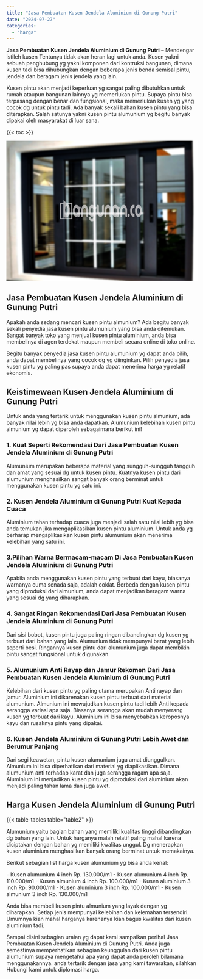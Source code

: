 ```yaml
---
title: "Jasa Pembuatan Kusen Jendela Aluminium di Gunung Putri"
date: "2024-07-27"
categories: 
  - "harga"
---
```


**Jasa Pembuatan Kusen Jendela Aluminium di Gunung Putri** – Mendengar istileh kusen Tentunya tidak akan heran lagi untuk anda. Kusen yakni sebuah penghubung yg yakni komponen dari kontruksi bangunan, dimana kusen tadi bisa dihubungkan dengan beberapa jenis benda semisal pintu, jendela dan beragam jenis jendela yang lain.

Kusen pintu akan menjadi keperluan yg sangat paling dibutuhkan untuk rumah ataupun bangunan lainnya yg memerlukan pintu. Supaya pintu bisa terpasang dengan benar dan fungsional, maka memerlukan kusen yg yang cocok dg untuk pintu tadi. Ada banyak sekali bahan kusen pintu yang bisa diterapkan. Salah satunya yakni kusen pintu alumunium yg begitu banyak dipakai oleh masyarakat di luar sana.

{{< toc >}}

![Jasa Pembuatan Kusen Jendela Aluminium di Gunung Putri](/images/harga-kusen-jendela-alumunium-37.png)

## Jasa Pembuatan Kusen Jendela Aluminium di Gunung Putri

Apakah anda sedang mencari kusen pintu almunium? Ada begitu banyak sekali penyedia jasa kusen pintu alumunium yang bisa anda ditemukan. Sangat banyak toko yang menjual kusen pintu aluminium, anda bisa membelinya di agen terdekat maupun membeli secara online di toko online.

Begitu banyak penyedia jasa kusen pintu alumunium yg dapat anda pilih, anda dapat membelinya yang cocok dg yg diinginkan. Pilih penyedia jasa kusen pintu yg paling pas supaya anda dapat menerima harga yg relatif ekonomis.

## Keistimewaan Kusen Jendela Aluminium di Gunung Putri

Untuk anda yang tertarik untuk menggunakan kusen pintu almunium, ada banyak nilai lebih yg bisa anda dapatkan. Alumunium kelebihan kusen pintu almunium yg dapat diperoleh sebagaimana berikut ini!

### 1\. Kuat Seperti Rekomendasi Dari Jasa Pembuatan Kusen Jendela Aluminium di Gunung Putri

Alumunium merupakan beberapa material yang sungguh-sungguh tangguh dan amat yang sesuai dg untuk kusen pintu. Kuatnya kusen pintu dari alumunium menghasilkan sangat banyak orang berminat untuk menggunakan kusen pintu yg satu ini.

### 2\. Kusen Jendela Aluminium di Gunung Putri Kuat Kepada Cuaca

Aluminium tahan terhadap cuaca juga menjadi salah satu nilai lebih yg bisa anda temukan jika mengaplikasikan kusen pintu aluminium. Untuk anda yg berharap mengaplikasikan kusen pintu alumunium akan menerima kelebihan yang satu ini.

### 3.Pilihan Warna Bermacam-macam Di Jasa Pembuatan Kusen Jendela Aluminium di Gunung Putri

Apabila anda menggunakan kusen pintu yang terbuat dari kayu, biasanya warnanya cuma senada saja, adalah coklat. Berbeda dengan kusen pintu yang diproduksi dari almunium, anda dapat menjadikan beragam warna yang sesuai dg yang diharapkan.

### 4\. Sangat Ringan Rekomendasi Dari Jasa Pembuatan Kusen Jendela Aluminium di Gunung Putri

Dari sisi bobot, kusen pintu juga paling ringan dibandingkan dg kusen yg terbuat dari bahan yang lain. Alumunium tidak mempunyai berat yang lebih seperti besi. Ringannya kusen pintu dari alumunium juga dapat membikin pintu sangat fungsional untuk digunakan.

### 5\. Alumunium Anti Rayap dan Jamur Rekomen Dari Jasa Pembuatan Kusen Jendela Aluminium di Gunung Putri

Kelebihan dari kusen pintu yg paling utama merupakan Anti rayap dan jamur. Aluminium ini dikarenakan kusen pintu terbuat dari material alumunium. Almunium ini mewujudkan kusen pintu tadi lebih Anti kepada serangga variasi apa saja. Biasanya serangga akan mudah menyerang kusen yg terbuat dari kayu. Aluminium ini bisa menyebabkan keroposnya kayu dan rusaknya pintu yang dipakai.

### 6\. Kusen Jendela Aluminium di Gunung Putri Lebih Awet dan Berumur Panjang

Dari segi keawetan, pintu kusen alumunium juga amat diunggulkan. Almunium ini bisa diperhatikan dari material yg diaplikasikan. Dimana alumunium anti terhadap karat dan juga serangga ragam apa saja. Aluminium ini menjadikan kusen pintu yg diproduksi dari aluminium akan menjadi paling tahan lama dan juga awet.

## Harga Kusen Jendela Aluminium di Gunung Putri

{{< table-tables table="table2" >}}

Alumunium yaitu bagian bahan yang memiliki kualitas tinggi dibandingkan dg bahan yang lain. Untuk harganya malah relatif paling mahal karena diciptakan dengan bahan yg memiliki kwalitas unggul. Dg menerapkan kusen aluminium menghasilkan banyak orang berminat untuk memakainya.

Berikut sebagian list harga kusen alumunium yg bisa anda kenal:

\- Kusen alumunium 4 inch Rp. 130.000/m1 - Kusen alumunium 4 inch Rp. 110.000/m1 - Kusen almunium 4 inch Rp. 100.000/m1 - Kusen aluminium 3 inch Rp. 90.000/m1 - Kusen aluminium 3 inch Rp. 100.000/m1 - Kusen almunium 3 inch Rp. 130.000/m1

Anda bisa membeli kusen pintu almunium yang layak dengan yg diharapkan. Setiap jenis mempunyai kelebihan dan kelemahan tersendiri. Umumnya kian mahal harganya karenanya kian bagus kwalitas dari kusen aluminium tadi.

Sampai disini sebagian uraian yg dapat kami sampaikan perihal Jasa Pembuatan Kusen Jendela Aluminium di Gunung Putri. Anda juga semestinya memperhatikan sebagian keunggulan dari kusen pintu alumunium supaya mengetahui apa yang dapat anda peroleh bilamana menggunakannya. anda tertarik dengan jasa yang kami tawarakan, silahkan Hubungi kami untuk diplomasi harga.
